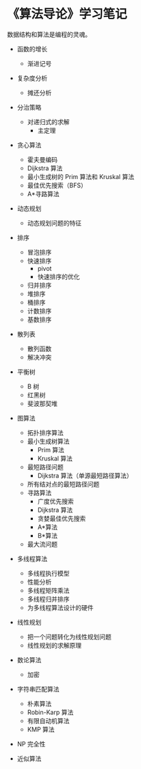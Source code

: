# 《算法导论》学习笔记

数据结构和算法是编程的灵魂。

-   函数的增长

    -   渐进记号

-   复杂度分析

    -   摊还分析

-   分治策略

    -   对递归式的求解
        -   主定理

-   贪心算法

    -   霍夫曼编码
    -   Dijkstra 算法
    -   最小生成树的 Prim 算法和 Kruskal 算法
    -   最佳优先搜索（BFS）
    -   A\*寻路算法

-   动态规划

    -   动态规划问题的特征

-   排序

    -   冒泡排序
    -   快速排序
        -   pivot
        -   快速排序的优化
    -   归并排序
    -   堆排序
    -   桶排序
    -   计数排序
    -   基数排序

-   散列表

    -   散列函数
    -   解决冲突

-   平衡树

    -   B 树
    -   红黑树
    -   斐波那契堆

-   图算法

    -   拓扑排序算法
    -   最小生成树算法
        -   Prim 算法
        -   Kruskal 算法
    -   最短路径问题
        -   Dijkstra 算法（单源最短路径算法）
    -   所有结对点的最短路径问题
    -   寻路算法
        -   广度优先搜索
        -   Dijkstra 算法
        -   贪婪最佳优先搜索
        -   A\*算法
        -   B\*算法
    -   最大流问题

-   多线程算法

    -   多线程执行模型
    -   性能分析
    -   多线程矩阵乘法
    -   多线程归并排序
    -   为多线程算法设计的硬件

-   线性规划

    -   把一个问题转化为线性规划问题
    -   线性规划的求解原理

-   数论算法

    -   加密

-   字符串匹配算法

    -   朴素算法
    -   Robin-Karp 算法
    -   有限自动机算法
    -   KMP 算法

-   NP 完全性

-   近似算法
